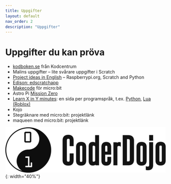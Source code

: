 ```yaml
---
title: Uppgifter
layout: default
nav_order: 2
description: "Uppgifter"
---
```

# Uppgifter du kan pröva

- [kodboken.se](https://kodboken.se) från Kodcentrum
- Malins uppgifter &ndash; lite svårare uppgifter i Scratch
- [Project ideas in English](https://www.raspberrypi.org/learn/) &ndash; Raspberrypi.org, Scratch and Python
- [Edison: edscratchapp](https://www.edscratchapp.com/)
- [Makecode](https://makecode.microbit.org/) för micro:bit
- Astro Pi [Mission Zero](https://astro-pi.org/sv/mission-zero)
- [Learn X in Y minutes](https://learnxinyminutes.com/): en sida per programspråk, t.ex. [Python](https://learnxinyminutes.com/docs/python/), [Lua (Roblox)](https://learnxinyminutes.com/docs/lua/)
- Kojo
- Stegräknare med micro:bit: projektlänk
- maqueen med micro:bit: projektlänk

![CoderDojo logo](images/coderdojo-logo.png){: width="40%"}